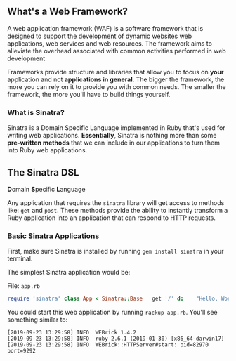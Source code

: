 ## What's a Web Framework?

A web application framework (WAF)  is a software framework that is designed to support the development of dynamic websites web applications, web services and web resources. The framework aims to alleviate the overhead associated with common activities performed in web development

Frameworks provide structure and libraries that allow you to focus on **your** application and not **applications in general**. The bigger the framework, the more you can rely on it to provide you with common needs. The smaller the framework, the more you'll have to build things yourself.

### What is Sinatra?

Sinatra is a Domain Specific Language implemented in Ruby that's used for writing web applications. **Essentially**, Sinatra is nothing more than some **pre-written methods** that we can include in our applications to turn them into Ruby web applications.

## The Sinatra DSL

**D**omain **S**pecific **L**anguage

Any application that requires the `sinatra` library will get access to methods like: `get` and `post`. These methods provide the ability to instantly transform a Ruby application into an application that can respond to HTTP requests.

### Basic Sinatra Applications

First, make sure Sinatra is installed by running `gem install sinatra` in your terminal.

The simplest Sinatra application would be:

File: `app.rb`

```ruby
require 'sinatra' class App < Sinatra::Base   get '/' do    "Hello, World!"  end end
```

You could start this web application by running `rackup app.rb`. You'll see something similar to:

```
[2019-09-23 13:29:58] INFO  WEBrick 1.4.2
[2019-09-23 13:29:58] INFO  ruby 2.6.1 (2019-01-30) [x86_64-darwin17]
[2019-09-23 13:29:58] INFO  WEBrick::HTTPServer#start: pid=82970 port=9292
```

```ruby

```

